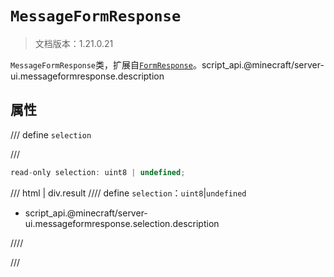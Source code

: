 # `MessageFormResponse`

> 文档版本：1.21.0.21

`MessageFormResponse`类，扩展自[`FormResponse`](./formresponse.md)。script_api.@minecraft/server-ui.messageformresponse.description

## 属性

/// define
`selection`


///

```js
read-only selection: uint8 | undefined;
```

/// html | div.result
//// define
`selection`：`uint8`|`undefined`

- script_api.@minecraft/server-ui.messageformresponse.selection.description


////

///

